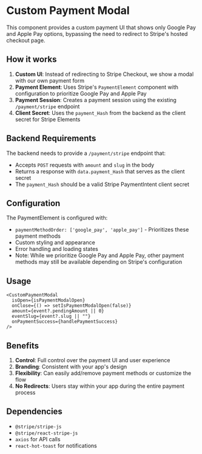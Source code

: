 # Custom Payment Modal

This component provides a custom payment UI that shows only Google Pay and Apple Pay options, bypassing the need to redirect to Stripe's hosted checkout page.

## How it works

1. **Custom UI**: Instead of redirecting to Stripe Checkout, we show a modal with our own payment form
2. **Payment Element**: Uses Stripe's `PaymentElement` component with configuration to prioritize Google Pay and Apple Pay
3. **Payment Session**: Creates a payment session using the existing `/payment/stripe` endpoint
4. **Client Secret**: Uses the `payment_Hash` from the backend as the client secret for Stripe Elements

## Backend Requirements

The backend needs to provide a `/payment/stripe` endpoint that:

- Accepts `POST` requests with `amount` and `slug` in the body
- Returns a response with `data.payment_Hash` that serves as the client secret
- The `payment_Hash` should be a valid Stripe PaymentIntent client secret

## Configuration

The PaymentElement is configured with:
- `paymentMethodOrder: ['google_pay', 'apple_pay']` - Prioritizes these payment methods
- Custom styling and appearance
- Error handling and loading states
- Note: While we prioritize Google Pay and Apple Pay, other payment methods may still be available depending on Stripe's configuration

## Usage

```tsx
<CustomPaymentModal
  isOpen={isPaymentModalOpen}
  onClose={() => setIsPaymentModalOpen(false)}
  amount={event?.pendingAmount || 0}
  eventSlug={event?.slug || ""}
  onPaymentSuccess={handlePaymentSuccess}
/>
```

## Benefits

1. **Control**: Full control over the payment UI and user experience
2. **Branding**: Consistent with your app's design
3. **Flexibility**: Can easily add/remove payment methods or customize the flow
4. **No Redirects**: Users stay within your app during the entire payment process

## Dependencies

- `@stripe/stripe-js`
- `@stripe/react-stripe-js`
- `axios` for API calls
- `react-hot-toast` for notifications
